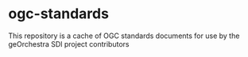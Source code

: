 # ogc-standards
This repository is a cache of OGC standards documents for use by the geOrchestra SDI project contributors
